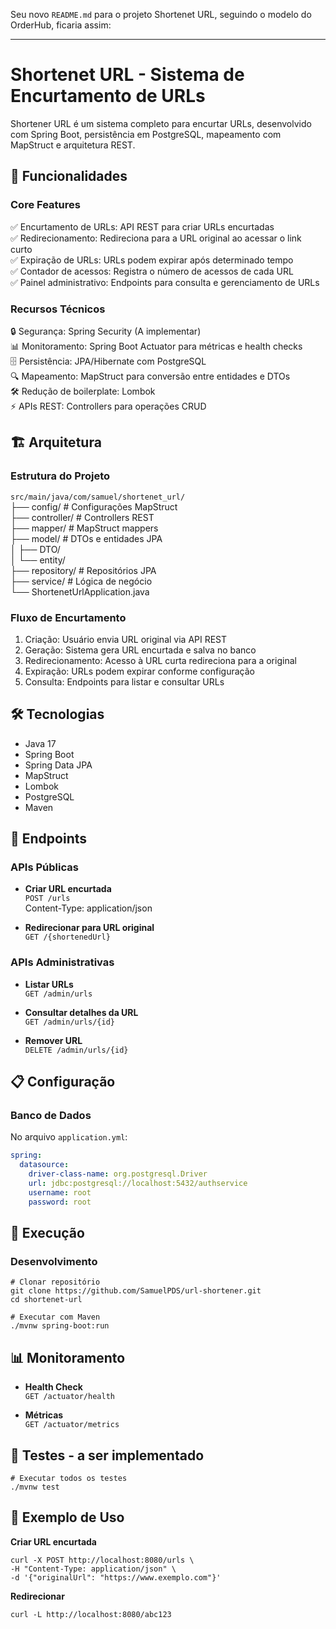 Seu novo `README.md` para o projeto Shortenet URL, seguindo o modelo do OrderHub, ficaria assim:

---

# Shortenet URL - Sistema de Encurtamento de URLs

Shortener URL é um sistema completo para encurtar URLs, desenvolvido com Spring Boot, persistência em PostgreSQL, mapeamento com MapStruct e arquitetura REST.

## 🚀 Funcionalidades

### Core Features

✅ Encurtamento de URLs: API REST para criar URLs encurtadas  
✅ Redirecionamento: Redireciona para a URL original ao acessar o link curto  
✅ Expiração de URLs: URLs podem expirar após determinado tempo  
✅ Contador de acessos: Registra o número de acessos de cada URL  
✅ Painel administrativo: Endpoints para consulta e gerenciamento de URLs

### Recursos Técnicos

🔒 Segurança: Spring Security (A implementar)  
📊 Monitoramento: Spring Boot Actuator para métricas e health checks  
🗄️ Persistência: JPA/Hibernate com PostgreSQL  
🔍 Mapeamento: MapStruct para conversão entre entidades e DTOs  
🛠️ Redução de boilerplate: Lombok  
⚡ APIs REST: Controllers para operações CRUD

## 🏗️ Arquitetura

### Estrutura do Projeto

`src/main/java/com/samuel/shortenet_url/`  
├── config/          \# Configurações MapStruct  
├── controller/      \# Controllers REST  
├── mapper/          \# MapStruct mappers  
├── model/           \# DTOs e entidades JPA  
│   ├── DTO/  
│   └── entity/  
├── repository/      \# Repositórios JPA  
├── service/         \# Lógica de negócio  
└── ShortenetUrlApplication.java

### Fluxo de Encurtamento

1. Criação: Usuário envia URL original via API REST
2. Geração: Sistema gera URL encurtada e salva no banco
3. Redirecionamento: Acesso à URL curta redireciona para a original
4. Expiração: URLs podem expirar conforme configuração
5. Consulta: Endpoints para listar e consultar URLs

## 🛠️ Tecnologias

- Java 17
- Spring Boot
- Spring Data JPA
- MapStruct
- Lombok
- PostgreSQL
- Maven

## 🚦 Endpoints

### APIs Públicas

- **Criar URL encurtada**  
  `POST /urls`  
  Content-Type: application/json

- **Redirecionar para URL original**  
  `GET /{shortenedUrl}`

### APIs Administrativas

- **Listar URLs**  
  `GET /admin/urls`

- **Consultar detalhes da URL**  
  `GET /admin/urls/{id}`

- **Remover URL**  
  `DELETE /admin/urls/{id}`

## 📋 Configuração

### Banco de Dados

No arquivo `application.yml`:

```yaml
spring:
  datasource:
    driver-class-name: org.postgresql.Driver
    url: jdbc:postgresql://localhost:5432/authservice
    username: root
    password: root
```

## 🚀 Execução

### Desenvolvimento

```shell
# Clonar repositório
git clone https://github.com/SamuelPDS/url-shortener.git
cd shortenet-url

# Executar com Maven
./mvnw spring-boot:run
```

## 📊 Monitoramento

- **Health Check**  
  `GET /actuator/health`

- **Métricas**  
  `GET /actuator/metrics`

## 🧪 Testes - a ser implementado

```shell
# Executar todos os testes 
./mvnw test
```

## 📝 Exemplo de Uso

**Criar URL encurtada**

```shell
curl -X POST http://localhost:8080/urls \
-H "Content-Type: application/json" \
-d '{"originalUrl": "https://www.exemplo.com"}'
```

**Redirecionar**

```shell
curl -L http://localhost:8080/abc123
```
